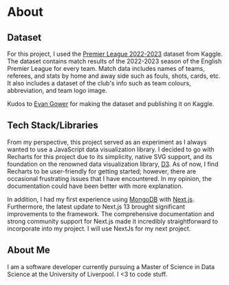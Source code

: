 # About

## Dataset

For this project, I used the [Premier League 2022-2023](https://www.kaggle.com/datasets/evangower/premier-league-2022-2023?select=epl_results_2022-23.csv) dataset from Kaggle. The dataset contains match results of the 2022-2023 season of the English Premier League for every team. Match data includes names of teams, referees, and stats by home and away side such as fouls, shots, cards, etc. It also includes a dataset of the club's info such as team colours, abbreviation, and team logo image.

Kudos to [Evan Gower](https://www.kaggle.com/evangower) for making the dataset and publishing it on Kaggle.

## Tech Stack/Libraries

From my perspective, this project served as an experiment as I always wanted to use a JavaScript data visualization library. I decided to go with Recharts for this project due to its simplicity, native SVG support, and its foundation on the renowned data visualization library, [D3](https://d3js.org/). As of now, I find Recharts to be user-friendly for getting started; however, there are occasional frustrating issues that I have encountered. In my opinion, the documentation could have been better with more explanation.

In addition, I had my first experience using [MongoDB](https://www.mongodb.com/) with [Next.js](https://nextjs.org/). Furthermore, the latest update to Next.js 13 brought significant improvements to the framework. The comprehensive documentation and strong community support for Next.js made it incredibly straightforward to incorporate into my project. I will use NextJs for my next project.

## About Me

I am a software developer currently pursuing a Master of Science in Data Science at the University of Liverpool. I <3 to code stuff.